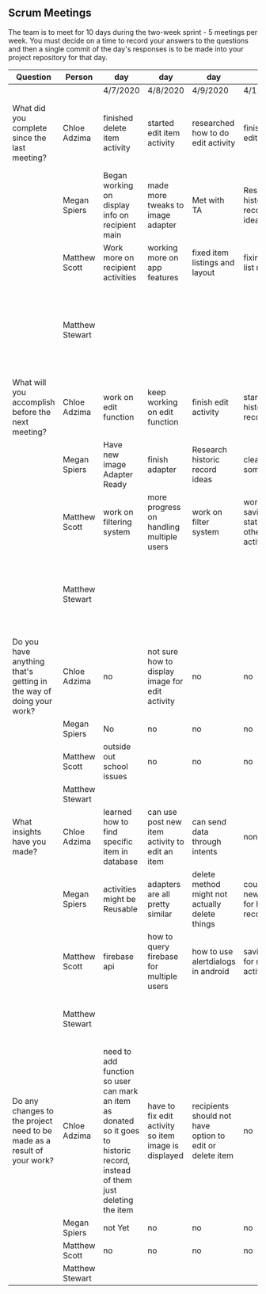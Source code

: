 ## Scrum Meetings
The team is to meet for 10 days during the two-week sprint - 5 meetings per week. You must decide on a time to record your answers to the questions and then a single commit of the day's responses is to be made into your project repository for that day.

Question    |          Person                                             | day | day | day | day | day | day | day |day | day | day |
------------|---------------------------------------------------------------------|-----|-----|-----|-----|-----|-----|-----|----|-----|-----| 
| | | 4/7/2020 | 4/8/2020 | 4/9/2020 | 4/11/2020 | 4/12/2020 | 4/13/2020 | 4/14/2020 | 4/15/2020 | 4/16/2020 | 4/17/2020
| What did you complete since the last meeting? | Chloe Adzima | finished delete item activity | started edit item activity | researched how to do edit activity | finished edit activity | made new activity so users can click on item to see all item details | app testing | updated menus for donor and recipients | recipients can email donors if interested in item | added tests for new app functions | created sprint retrospective
|            | Megan Spiers | Began working on display info on recipient main | made more tweaks to image adapter | Met with TA | Researched historic record ideas | cleaned up and fixed some typos | Start historic record | Add Button for past postings | Added new activities for historic record | Finalized final things for record | Finished donor historic record
|            | Matthew Scott |   Work more on recipient activities | working more on app features | fixed item listings and layout | fixing item list refresh | working on refreshing item listing with filters
|            | Matthew Stewart | | | | | | learned how to correctly manage dependencies | cleaned files and started work for communicating notifications between users | added to recipient's viewing features, made tests, continued research for yesterday's work | watched a long detailed tutorial on making a messaging app
| What will you accomplish before the next meeting? | Chloe Adzima | work on edit function | keep working on edit function | finish edit activity | start donor historic record | make option for adding item to historic record | espresso tests for edit and delete | research notifications | test new features in app | clean up activities | do remaining tests
|            | Megan Spiers | Have new image Adapter Ready | finish adapter | Research historic record ideas | clean up some stuff | start historic record | continue historic record | add activities for historic record | finish historic record | Touch up features | clean up files
|            | Matthew Scott |   work on filtering system | more progress on handling multiple users | work on filter system | working on saving states for other activities | adding intents for the other features
|            | Matthew Stewart | | | | | | get communications started | continue work from today, add to the layout design, add to browse/filter features, write various tests | add to features, look at ways to show request status, tests | merge and resolve conflicts, push some changes, fix my configuration files
| Do you have anything that's getting in the way of doing your work? | Chloe Adzima | no | not sure how to display image for edit activity | no | no | no | no | time | no | no | no
|            | Megan Spiers | No | no | no | no | no | no | no | no | no | no
|            | Matthew Scott |   outside out school issues | no | no | no | no
|            | Matthew Stewart | | | | | | no | health problems | home problems | nothing
| What insights have you made? |Chloe Adzima | learned how to find specific item in database | can use post new item activity to edit an item | can send data through intents | none | can change methods when reusing activities | none | functionality can change based on user | can send intents to other utilities on emulator | none | none
|            | Megan Spiers | activities might be Reusable | adapters are all pretty similar | delete method might not actually delete things | could add new button for historic record | historic record is a common operation | all activities relate to one another | learned to make new activites | learned to make new branches in database | how to edit buttons | how to refactor
|            | Matthew Scott |   firebase api | how to query firebase for multiple users | how to use alertdialogs in android | saving info for new activities | how to use adapters
|            | Matthew Stewart | | | | | | linux has vast utility | android widgets are powerful | notifications likely too complex for this iteration | we've had little to no instruction for making apps 
| Do any changes to the project need to be made as a result of your work? | Chloe Adzima | need to add function so user can mark an item as donated so it goes to historic record, instead of them just deleting the item | have to fix edit activity so item image is displayed | recipients should not have option to edit or delete item | no | donors and recipients should have different options when interacting with items | no | no | old items need to be edited or deleted before recipients can send email to donor | no | no
|            | Megan Spiers | not Yet | no | no | no | no | no | no | no | no | no
|            | Matthew Scott |   no | no | no | no | not yet
|            | Matthew Stewart | | | | | | no | no | no | no
